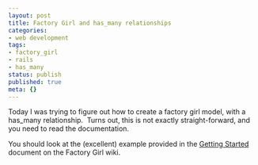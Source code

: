 ```yaml
---
layout: post
title: Factory Girl and has_many relationships
categories:
- web development
tags:
- factory_girl
- rails
- has_many
status: publish
published: true
meta: {}
---
```


Today I was trying to figure out how to create a factory girl model, with a has_many relationship.  Turns out, this is not exactly straight-forward, and you need to <gasp> read the documentation.

You should look at the (excellent) example provided in the 
[Getting Started](https://github.com/thoughtbot/factory_girl/blob/master/GETTING_STARTED.md#associations) document on the Factory Girl wiki.
